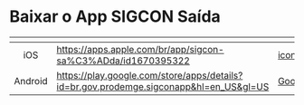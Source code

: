 # Baixar o App SIGCON Saída

<table data-view="cards"><thead><tr><th align="center"></th><th data-hidden data-card-target data-type="content-ref"></th><th data-hidden data-card-cover data-type="files"></th></tr></thead><tbody><tr><td align="center">iOS</td><td><a href="https://apps.apple.com/br/app/sigcon-sa%C3%ADda/id1670395322">https://apps.apple.com/br/app/sigcon-sa%C3%ADda/id1670395322</a></td><td><a href="../.gitbook/assets/icon_appstore__ev0z770zyxoy_large_2x.png">icon_appstore__ev0z770zyxoy_large_2x.png</a></td></tr><tr><td align="center">Android</td><td><a href="https://play.google.com/store/apps/details?id=br.gov.prodemge.sigconapp&#x26;hl=en_US&#x26;gl=US">https://play.google.com/store/apps/details?id=br.gov.prodemge.sigconapp&#x26;hl=en_US&#x26;gl=US</a></td><td><a href="../.gitbook/assets/Google-Play-icon-logo.png">Google-Play-icon-logo.png</a></td></tr></tbody></table>

